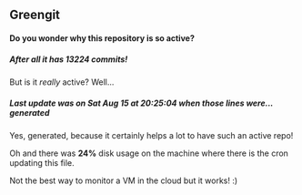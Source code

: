 ## Greengit

#### Do you wonder why this repository is so active?

##### After all it has 13224 commits!

But is it *really* active? Well...

##### Last update was on Sat Aug 15 at 20:25:04 when those lines were... generated

Yes, generated, because it certainly helps a lot to have such an active repo!

Oh and there was **24%** disk usage on the machine
where there is the cron updating this file.

Not the best way to monitor a VM in the cloud but it works! :)
